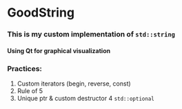 # GoodString

### This is my custom implementation of `std::string`

#### Using Qt for graphical visualization

### Practices:
1. Custom iterators (begin, reverse, const)
2. Rule of 5
3. Unique ptr & custom destructor
4 `std::optional`
